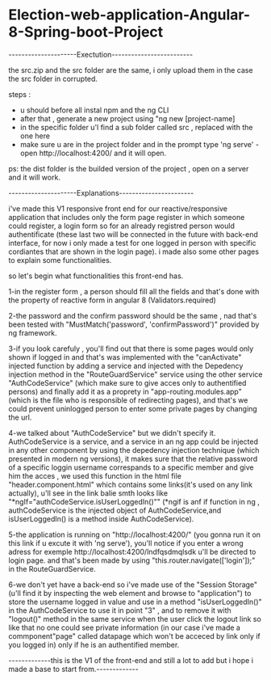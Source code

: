 # Election-web-application-Angular-8-Spring-boot-Project


---------------------Exectution-------------------------

the src.zip and the src folder are the same, i only upload them in the case the src folder in corrupted.

steps : 
- u should before all instal npm and the ng CLI 
- after that , generate a new project using "ng new [project-name]
- in the specific folder u'l find a sub folder called src , replaced with the one here
- make sure u are in the project folder and in the prompt type 'ng serve'
-open http://localhost:4200/ and it will open.


ps: the dist folder is the builded version of the project , open on a server and it will work.



---------------------Explanations-----------------------

i've made this V1 responsive front end for our reactive/responsive application that includes only the form page register in which someone could register,
a login form so for an already registred person would authentificate (these last two will be connected in the future with back-end interface, for now 
i only made a test for one logged in person with specific cordiantes that are shown in the login page).
i made also some other pages to explain some functionalities.

so let's begin what functionalities this front-end has.

1-in the register form , a person should fill all the fields and that's done with the property of reactive form in angular 8 (Validators.required)

2-the password and the confirm password should be the same , nad that's been tested with "MustMatch('password', 'confirmPassword')" provided by ng framework.

3-if you look carefuly , you'll find out that there is some pages would only shown if logged in and that's was implemented with the "canActivate" injected function by adding a service 
and injected with the Depedency injection method in the "RouteGuardService" service using the other service "AuthCodeService" (which make sure to give acces only to authentified persons) and finally 
add it as a proprety in "app-routing.modules.app" (which is the file who is responsible of redirecting pages), and that's we could prevent uninlogged person to enter some private pages by changing the url.

4-we talked about "AuthCodeService" but we didn't specify it. AuthCodeService is a service, and a service in an ng app could be injected in any other component by using the depedency injection technique (which presented 
in modern ng versions), it makes sure that the relative password of a specific loggin username correspands to a specific member and give him the acces , we used this function in the html file "header.component.html" which contains some links(it's used on any link actually), u'll see
in the link balie smth looks like "*ngIf="authCodeService.isUserLoggedIn()"" (*ngif is anf if function in ng , authCodeService is the injected object of AuthCodeService,and isUserLoggedIn() is a method inside AuthCodeService).

5-the application is running on "http://localhost:4200/" (you gonna run it on this link if u excute it with 'ng serve'), you'll notice if you enter a wrong adress for exemple http://localhost:4200/lndfqsdmqlsdk u'll be directed to login page. and that's been made by using "this.router.navigate(['login']);" in the RouteGuardService. 

6-we don't yet have a back-end so i've made use of the "Session Storage" (u'll find it by inspecting the web element and browse to "application") to store the username logged in value and use in a method "isUserLoggedIn()" in the AuthCodeService to use it in point "3" , and to remove it with "logout()" method in the same service when the user click the logout link so like 
that no one could see private information (in our case i've made a commponent"page" called datapage which won't be acceced by link only if you logged in) only if he is an authentified member.


-------------this is the V1 of the front-end and still a lot to add but i hope i made a base to start from.-------------
